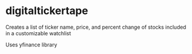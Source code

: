 # digitaltickertape
Creates a list of ticker name, price, and percent change of stocks included in a customizable watchlist

Uses yfinance library
